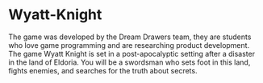 # Wyatt-Knight
The game was developed by the Dream Drawers team, they are students who love game programming and are researching product development. 
The game Wyatt Knight is set in a post-apocalyptic setting after a disaster in the land of Eldoria. 
You will be a swordsman who sets foot in this land, fights enemies, and searches for the truth about secrets.
